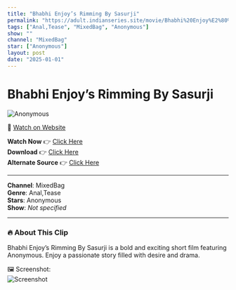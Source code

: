 ```yaml
---
title: "Bhabhi Enjoy’s Rimming By Sasurji"
permalink: "https://adult.indianseries.site/movie/Bhabhi%20Enjoy%E2%80%99s%20Rimming%20By%20Sasurji"
tags: ["Anal,Tease", "MixedBag", "Anonymous"]
show: ""
channel: "MixedBag"
star: ["Anonymous"]
layout: post
date: "2025-01-01"
---
```


# Bhabhi Enjoy’s Rimming By Sasurji

![Anonymous](https://shorts.desisins.com/wp-content/uploads/2023/12/Bhabhi-Rimming-DesiSins.com_.jpg)

🔗 [Watch on Website](https://adult.indianseries.site/movie/Bhabhi%20Enjoy%E2%80%99s%20Rimming%20By%20Sasurji)

**Watch Now** 👉 [Click Here](https://adult.indianseries.site/movie/Bhabhi%20Enjoy%E2%80%99s%20Rimming%20By%20Sasurji)  
**Download** 👉 [Click Here](https://adult.indianseries.site/movie/Bhabhi%20Enjoy%E2%80%99s%20Rimming%20By%20Sasurji)  
**Alternate Source** 👉 [Click Here](https://adult.indianseries.site/movie/Bhabhi%20Enjoy%E2%80%99s%20Rimming%20By%20Sasurji)

---

**Channel**: MixedBag  
**Genre**: Anal,Tease  
**Stars**: Anonymous  
**Show**: *Not specified*

---

### 🔥 About This Clip

Bhabhi Enjoy’s Rimming By Sasurji is a bold and exciting short film featuring Anonymous. Enjoy a passionate story filled with desire and drama.
 
🖼️ Screenshot:  
![Screenshot](https://shorts.desisins.com/wp-content/uploads/2023/12/Bhabhi-Rimming-DesiSins.com_.jpg)
